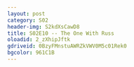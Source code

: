 ```yaml
---
layout: post 
category: S02 
header-img: S2kdXsCawD8 
title: S02E10 -- The One With Russ 
oloadid: 2_zXhipJftk 
gdriveid: 0BzyFMnstuAWRZkVWV0M5c01Rek0 
bgcolor: 961C1B
--- 
```

<!--more--> 
